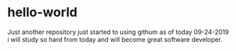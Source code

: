 # hello-world
Just another repository
just started to using githum as of today 09-24-2019
i will study so hard from today and will become great software developer.
